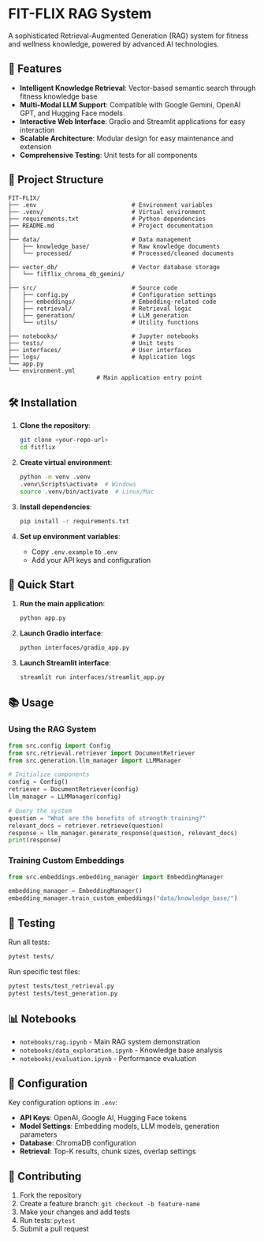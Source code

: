 # FIT-FLIX RAG System

A sophisticated Retrieval-Augmented Generation (RAG) system for fitness and wellness knowledge, powered by advanced AI technologies.

## 🚀 Features

- **Intelligent Knowledge Retrieval**: Vector-based semantic search through fitness knowledge base
- **Multi-Modal LLM Support**: Compatible with Google Gemini, OpenAI GPT, and Hugging Face models
- **Interactive Web Interface**: Gradio and Streamlit applications for easy interaction
- **Scalable Architecture**: Modular design for easy maintenance and extension
- **Comprehensive Testing**: Unit tests for all components

## 📁 Project Structure

```
FIT-FLIX/
├── .env                           # Environment variables
├── .venv/                         # Virtual environment
├── requirements.txt               # Python dependencies
├── README.md                      # Project documentation
│
├── data/                          # Data management
│   ├── knowledge_base/            # Raw knowledge documents
│   └── processed/                 # Processed/cleaned documents
│
├── vector_db/                     # Vector database storage
│   └── fitflix_chroma_db_gemini/
│
├── src/                           # Source code
│   ├── config.py                  # Configuration settings
│   ├── embeddings/                # Embedding-related code
│   ├── retrieval/                 # Retrieval logic
│   ├── generation/                # LLM generation
│   └── utils/                     # Utility functions
│
├── notebooks/                     # Jupyter notebooks
├── tests/                         # Unit tests
├── interfaces/                    # User interfaces
├── logs/                          # Application logs
└── app.py
└── environment.yml
                         # Main application entry point
```

## 🛠️ Installation

1. **Clone the repository**:
   ```bash
   git clone <your-repo-url>
   cd fitflix
   ```

2. **Create virtual environment**:
   ```bash
   python -m venv .venv
   .venv\Scripts\activate  # Windows
   source .venv/bin/activate  # Linux/Mac
   ```

3. **Install dependencies**:
   ```bash
   pip install -r requirements.txt
   ```

4. **Set up environment variables**:
   - Copy `.env.example` to `.env`
   - Add your API keys and configuration

## 🚀 Quick Start

1. **Run the main application**:
   ```bash
   python app.py
   ```

2. **Launch Gradio interface**:
   ```bash
   python interfaces/gradio_app.py
   ```

3. **Launch Streamlit interface**:
   ```bash
   streamlit run interfaces/streamlit_app.py
   ```

## 📚 Usage

### Using the RAG System

```python
from src.config import Config
from src.retrieval.retriever import DocumentRetriever
from src.generation.llm_manager import LLMManager

# Initialize components
config = Config()
retriever = DocumentRetriever(config)
llm_manager = LLMManager(config)

# Query the system
question = "What are the benefits of strength training?"
relevant_docs = retriever.retrieve(question)
response = llm_manager.generate_response(question, relevant_docs)
print(response)
```

### Training Custom Embeddings

```python
from src.embeddings.embedding_manager import EmbeddingManager

embedding_manager = EmbeddingManager()
embedding_manager.train_custom_embeddings("data/knowledge_base/")
```

## 🧪 Testing

Run all tests:
```bash
pytest tests/
```

Run specific test files:
```bash
pytest tests/test_retrieval.py
pytest tests/test_generation.py
```

## 📊 Notebooks

- `notebooks/rag.ipynb` - Main RAG system demonstration
- `notebooks/data_exploration.ipynb` - Knowledge base analysis
- `notebooks/evaluation.ipynb` - Performance evaluation

## 🔧 Configuration

Key configuration options in `.env`:

- **API Keys**: OpenAI, Google AI, Hugging Face tokens
- **Model Settings**: Embedding models, LLM models, generation parameters
- **Database**: ChromaDB configuration
- **Retrieval**: Top-K results, chunk sizes, overlap settings

## 🤝 Contributing

1. Fork the repository
2. Create a feature branch: `git checkout -b feature-name`
3. Make your changes and add tests
4. Run tests: `pytest`
5. Submit a pull request






